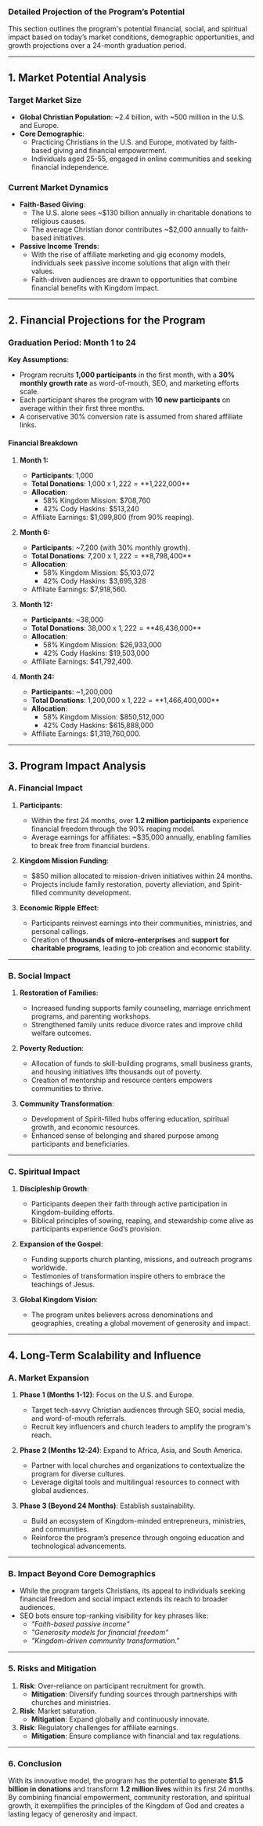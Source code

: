 ### **Detailed Projection of the Program’s Potential**

This section outlines the program's potential financial, social, and spiritual impact based on today’s market conditions, demographic opportunities, and growth projections over a 24-month graduation period.

---

## **1. Market Potential Analysis**

### **Target Market Size**
- **Global Christian Population**: ~2.4 billion, with ~500 million in the U.S. and Europe.
- **Core Demographic**:
  - Practicing Christians in the U.S. and Europe, motivated by faith-based giving and financial empowerment.
  - Individuals aged 25-55, engaged in online communities and seeking financial independence.

### **Current Market Dynamics**
- **Faith-Based Giving**:
  - The U.S. alone sees ~$130 billion annually in charitable donations to religious causes.
  - The average Christian donor contributes ~$2,000 annually to faith-based initiatives.
- **Passive Income Trends**:
  - With the rise of affiliate marketing and gig economy models, individuals seek passive income solutions that align with their values.
  - Faith-driven audiences are drawn to opportunities that combine financial benefits with Kingdom impact.

---

## **2. Financial Projections for the Program**

### **Graduation Period: Month 1 to 24**
**Key Assumptions**:
- Program recruits **1,000 participants** in the first month, with a **30% monthly growth rate** as word-of-mouth, SEO, and marketing efforts scale.
- Each participant shares the program with **10 new participants** on average within their first three months.
- A conservative 30% conversion rate is assumed from shared affiliate links.

#### **Financial Breakdown**
1. **Month 1:**
   - **Participants**: 1,000
   - **Total Donations**: 1,000 x $1,222 = **$1,222,000**
   - **Allocation**:
     - 58% Kingdom Mission: $708,760
     - 42% Cody Haskins: $513,240
   - Affiliate Earnings: $1,099,800 (from 90% reaping).

2. **Month 6:**
   - **Participants**: ~7,200 (with 30% monthly growth).
   - **Total Donations**: 7,200 x $1,222 = **$8,798,400**
   - **Allocation**:
     - 58% Kingdom Mission: $5,103,072
     - 42% Cody Haskins: $3,695,328
   - Affiliate Earnings: $7,918,560.

3. **Month 12:**
   - **Participants**: ~38,000
   - **Total Donations**: 38,000 x $1,222 = **$46,436,000**
   - **Allocation**:
     - 58% Kingdom Mission: $26,933,000
     - 42% Cody Haskins: $19,503,000
   - Affiliate Earnings: $41,792,400.

4. **Month 24:**
   - **Participants**: ~1,200,000
   - **Total Donations**: 1,200,000 x $1,222 = **$1,466,400,000**
   - **Allocation**:
     - 58% Kingdom Mission: $850,512,000
     - 42% Cody Haskins: $615,888,000
   - Affiliate Earnings: $1,319,760,000.

---

## **3. Program Impact Analysis**

### **A. Financial Impact**
1. **Participants**:
   - Within the first 24 months, over **1.2 million participants** experience financial freedom through the 90% reaping model.
   - Average earnings for affiliates: ~$35,000 annually, enabling families to break free from financial burdens.

2. **Kingdom Mission Funding**:
   - $850 million allocated to mission-driven initiatives within 24 months.
   - Projects include family restoration, poverty alleviation, and Spirit-filled community development.

3. **Economic Ripple Effect**:
   - Participants reinvest earnings into their communities, ministries, and personal callings.
   - Creation of **thousands of micro-enterprises** and **support for charitable programs**, leading to job creation and economic stability.

---

### **B. Social Impact**
1. **Restoration of Families**:
   - Increased funding supports family counseling, marriage enrichment programs, and parenting workshops.
   - Strengthened family units reduce divorce rates and improve child welfare outcomes.

2. **Poverty Reduction**:
   - Allocation of funds to skill-building programs, small business grants, and housing initiatives lifts thousands out of poverty.
   - Creation of mentorship and resource centers empowers communities to thrive.

3. **Community Transformation**:
   - Development of Spirit-filled hubs offering education, spiritual growth, and economic resources.
   - Enhanced sense of belonging and shared purpose among participants and beneficiaries.

---

### **C. Spiritual Impact**
1. **Discipleship Growth**:
   - Participants deepen their faith through active participation in Kingdom-building efforts.
   - Biblical principles of sowing, reaping, and stewardship come alive as participants experience God’s provision.

2. **Expansion of the Gospel**:
   - Funding supports church planting, missions, and outreach programs worldwide.
   - Testimonies of transformation inspire others to embrace the teachings of Jesus.

3. **Global Kingdom Vision**:
   - The program unites believers across denominations and geographies, creating a global movement of generosity and impact.

---

## **4. Long-Term Scalability and Influence**

### **A. Market Expansion**
1. **Phase 1 (Months 1-12)**: Focus on the U.S. and Europe.
   - Target tech-savvy Christian audiences through SEO, social media, and word-of-mouth referrals.
   - Recruit key influencers and church leaders to amplify the program's reach.

2. **Phase 2 (Months 12-24)**: Expand to Africa, Asia, and South America.
   - Partner with local churches and organizations to contextualize the program for diverse cultures.
   - Leverage digital tools and multilingual resources to connect with global audiences.

3. **Phase 3 (Beyond 24 Months)**: Establish sustainability.
   - Build an ecosystem of Kingdom-minded entrepreneurs, ministries, and communities.
   - Reinforce the program’s presence through ongoing education and technological advancements.

---

### **B. Impact Beyond Core Demographics**
- While the program targets Christians, its appeal to individuals seeking financial freedom and social impact extends its reach to broader audiences.
- SEO bots ensure top-ranking visibility for key phrases like:
  - *"Faith-based passive income"*
  - *"Generosity models for financial freedom"*
  - *"Kingdom-driven community transformation."*

---

### **5. Risks and Mitigation**
1. **Risk**: Over-reliance on participant recruitment for growth.
   - **Mitigation**: Diversify funding sources through partnerships with churches and ministries.
2. **Risk**: Market saturation.
   - **Mitigation**: Expand globally and continuously innovate.
3. **Risk**: Regulatory challenges for affiliate earnings.
   - **Mitigation**: Ensure compliance with financial and tax regulations.

---

### **6. Conclusion**
With its innovative model, the program has the potential to generate **$1.5 billion in donations** and transform **1.2 million lives** within its first 24 months. By combining financial empowerment, community restoration, and spiritual growth, it exemplifies the principles of the Kingdom of God and creates a lasting legacy of generosity and impact.
